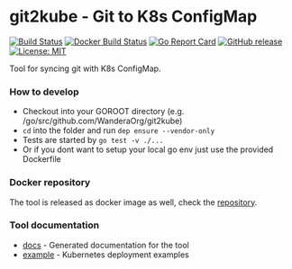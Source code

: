 # git2kube - Git to K8s ConfigMap
           
[![Build Status](https://travis-ci.org/WanderaOrg/git2kube.svg?branch=master)](https://travis-ci.org/WanderaOrg/git2kube)
[![Docker Build Status](https://img.shields.io/docker/build/wanderadock/git2kube.svg)](https://hub.docker.com/r/wanderadock/git2kube/)
[![Go Report Card](https://goreportcard.com/badge/github.com/WanderaOrg/git2kube)](https://goreportcard.com/report/github.com/WanderaOrg/git2kube)
[![GitHub release](https://img.shields.io/github/release/WanderaOrg/git2kube.svg)](https://github.com/WanderaOrg/git2kube/releases/latest)
[![License: MIT](https://img.shields.io/badge/License-MIT-yellow.svg)](https://github.com/WanderaOrg/scccmd/blob/master/LICENSE)

Tool for syncing git with K8s ConfigMap.

### How to develop
* Checkout into your GOROOT directory (e.g. /go/src/github.com/WanderaOrg/git2kube)
* `cd` into the folder and run `dep ensure --vendor-only`
* Tests are started by `go test -v ./...`
* Or if you dont want to setup your local go env just use the provided Dockerfile

### Docker repository
The tool is released as docker image as well, check the [repository](https://hub.docker.com/r/wanderadock/git2kube/).


### Tool documentation
* [docs](docs/git2kube.md) - Generated documentation for the tool
* [example](example) - Kubernetes deployment examples